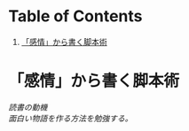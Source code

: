 
# Table of Contents

1.  [「感情」から書く脚本術](#orga179c62)



<a id="orga179c62"></a>

# 「感情」から書く脚本術

*読書の動機  
面白い物語を作る方法を勉強する。*  

